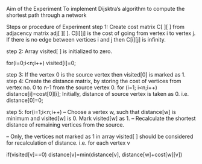 Aim of the Experiment
To implement Dijsktra’s algorithm to compute the shortest path through a network

Steps or procedure of Experiment
step 1: Create cost matrix C[ ][ ] from adjacency matrix adj[ ][ ]. C[i][j] is the cost of going from vertex i to vertex j. If there is no edge between vertices i and j then C[i][j] is infinity.

step 2: Array visited[ ] is initialized to zero.

for(i=0;i<n;i++) visited[i]=0;

step 3: If the vertex 0 is the source vertex then visited[0] is marked as 1. step 4: Create the distance matrix, by storing the cost of vertices from vertex no. 0 to n-1 from the source vertex 0. for (i=1; i<n;i++) distance[i]=cost[0][i]; Initially, distance of source vertex is taken as 0. i.e. distance[0]=0;

step 5: for(i=1;i<n;i++) – Choose a vertex w, such that distance[w] is minimum and visited[w] is 0. Mark visited[w] as 1. – Recalculate the shortest distance of remaining vertices from the source.

– Only, the vertices not marked as 1 in array visited[ ] should be considered for recalculation of distance. i.e. for each vertex v

if(visited[v]==0) distance[v]=min(distance[v], distance[w]+cost[w][v])
